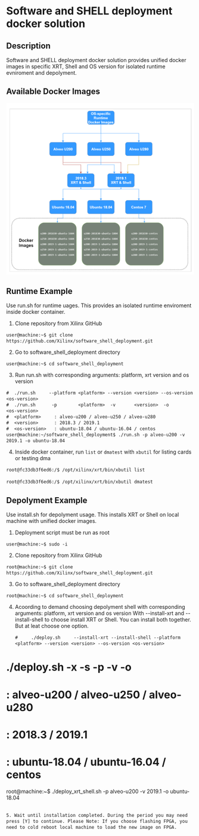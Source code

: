 # Software and SHELL deployment docker solution
## Description
Software and SHELL deployment docker solution provides unified docker images in specific XRT, Shell and OS version for isolated runtime evniroment and depolyment. 
## Available Docker Images
![Docker Images](doc/docker_images.png)
## Runtime Example
Use run.sh for runtime uages. This provides an isolated runtime enviroment inside docker container. 
1. Clone repository from Xilinx GitHub
```
user@machine:~$ git clone https://github.com/Xilinx/software_shell_deployment.git
```
2. Go to software_shell_deployment directory
```
user@machine:~$ cd software_shell_deployment
```

3. Run run.sh with corresponding arguments: platform, xrt version and os version
```
#  ./run.sh     --platform <platform> --version <version> --os-version <os-version>
#  ./run.sh      -p        <platform>  -v       <version>  -o          <os-version>
#  <platform>     : alveo-u200 / alveo-u250 / alveo-u280
#  <version>      : 2018.3 / 2019.1
#  <os-version>   : ubuntu-18.04 / ubuntu-16.04 / centos
user@machine:~/software_shell_deployment$ ./run.sh -p alveo-u200 -v 2019.1 -o ubuntu-18.04
```

4. Inside docker container, run `list` or `dmatest` with `xbutil` for listing cards or testing dma
```
root@fc33db3f6ed6:/$ /opt/xilinx/xrt/bin/xbutil list

root@fc33db3f6ed6:/$ /opt/xilinx/xrt/bin/xbutil dmatest
```
## Depolyment Example
Use install.sh for depolyment usage. This installs XRT or Shell on local machine with unified docker images. 
1. Deployment script must be run as root
```
user@machine:~$ sudo -i
```
2. Clone repository from Xilinx GitHub
```
root@machine:~$ git clone https://github.com/Xilinx/software_shell_deployment.git
```

3. Go to software_shell_deployment directory
```
root@machine:~$ cd software_shell_deployment
```

4. Acoording to demand choosing depolyment shell with corresponding arguments: platform, xrt version and os version
   With --install-xrt and --install-shell to choose install XRT or Shell. You can install both together. But at leat choose one option. 
   ```
   #	 ./deploy.sh     --install-xrt --install-shell --platform <platform> --version <version> --os-version <os-version>
#	 ./deploy.sh     -x              -s            -p        <platform>  -v       <version>  -o          <os-version>
#	 <platform>     : alveo-u200 / alveo-u250 / alveo-u280
#	 <version>      : 2018.3 / 2019.1
#	 <os-version>   : ubuntu-18.04 / ubuntu-16.04 / centos
root@machine:~$ ./deploy_xrt_shell.sh -p alveo-u200 -v 2019.1 -o ubuntu-18.04
```

5. Wait until installation completed. During the period you may need press [Y] to continue. Please Note: If you choose flashing FPGA, you need to cold reboot local machine to load the new image on FPGA.